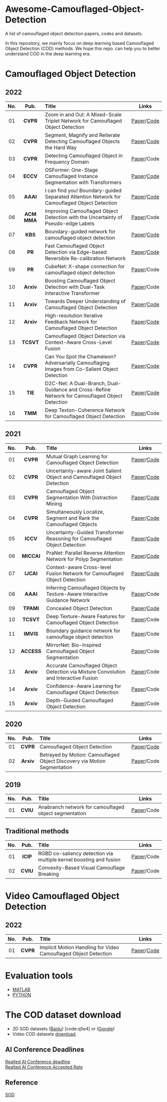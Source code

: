 # Awesome-Camouflaged-Object-Detection
A list of camouflaged object detection papers, codes and datasets.

In this repository, we mainly focus on deep learning based Camouflaged Object Detection (COD) methods. We hope this repo. can help you to better understand COD in the deep learning era.        

# Camouflaged Object Detection

## 2022       
**No.** | **Pub.** | **Title** | **Links** 
:-: | :-: | :-  | :-: 
01 | **CVPR** | Zoom in and Out: A Mixed-Scale Triplet Network for Camouflaged Object Detection | [Paper](https://openaccess.thecvf.com/content/CVPR2022/papers/Pang_Zoom_in_and_Out_A_Mixed-Scale_Triplet_Network_for_Camouflaged_CVPR_2022_paper.pdf)/[Code](https://github.com/lartpang/ZoomNet)
02 | **CVPR** | Segment, Magnify and Reiterate Detecting Camouflaged Objects the Hard Way | [Paper](https://openaccess.thecvf.com/content/CVPR2022/papers/Jia_Segment_Magnify_and_Reiterate_Detecting_Camouflaged_Objects_the_Hard_Way_CVPR_2022_paper.pdf)/[Code](https://github.com/dlut-dimt/SegMaR)  
03 | **CVPR** | Detecting Camouflaged Object in Frequency Domain | [Paper](https://openaccess.thecvf.com/content/CVPR2022/papers/Zhong_Detecting_Camouflaged_Object_in_Frequency_Domain_CVPR_2022_paper.pdf)/Code 
04 | **ECCV** | OSFormer: One-Stage Camouflaged Instance Segmentation with Transformers| [Paper](https://arxiv.org/abs/2207.02255)/[Code](https://github.com/PJLallen/OSFormer)
05 | **AAAI** | I can find you! Boundary-guided Separated Attention Network for Camouflaged Object Detection | [Paper](https://www.aaai.org/AAAI22Papers/AAAI-6565.ZhuH.pdf)/[Code](https://github.com/WolfberryCoke/BSA-Net)  
06 | **ACM MMA** | Improving Camouflaged Object Detection with the Uncertainty of Pseudo-edge Labels | [Paper](https://arxiv.org/abs/2110.15606v1)/Code
07 | **KBS** | Boundary-guided network for camouflaged object detection | [Paper](https://doi.org/10.1016/j.knosys.2022.108901)/[Code](https://github.com/clelouch/BgNet)
08 | **PR** | Fast Camouflaged Object Detection via Edge-based Reversible Re-calibration Network | [Paper](https://arxiv.org/abs/2111.03216)/[Code](https://github.com/GewelsJI/ERRNet) 
09 | **PR** | CubeNet: X-shape connection for camouflaged object detection | [Paper](https://doi.org/10.1016/j.patcog.2022.108644)/Code
10 | **Arxiv** | Boosting Camouflaged Object Detection with Dual-Task Interactive Transformer | [Paper](https://arxiv.org/pdf/2205.10579v1.pdf)/Code
11 | **Arxiv** | Towards Deeper Understanding of Camouflaged Object Detection | [Paper](https://arxiv.org/pdf/2205.11333.pdf)/[Code](https://github.com/JingZhang617/COD-Rank-Localize-and-Segment)  
12 | **Arxiv** | High-resolution Iterative Feedback Network for Camouflaged Object Detection | [Paper](https://arxiv.org/abs/2203.11624)/[Code](https://github.com/HUuxiaobin/HitNet)
13 | **TCSVT** | Camouflaged Object Detection via Context-Aware Cross-Level Fusion | [Paper](https://arxiv.org/abs/2207.13362)/[Code](https://github.com/Ben57882/C2FNet-TSCVT)
14 | **CVPR** | Can You Spot the Chameleon? Adversarially Camouflaging Images from Co-Salient Object Detection | [Paper](https://arxiv.org/pdf/2009.09258.pdf)/[Code](https://github.com/tsingqguo/jadena)
15 | **TIE** | D2C-Net: A Dual-Branch, Dual-Guidance and Cross-Refine Network for Camouflaged Object Detection | [Paper](https://doi.org/10.1109/TIE.2021.3078379)/[Code](https://github.com/MS-KangWang/COD-D2Net)
16 | **TMM** | Deep Texton-Coherence Network for Camouflaged Object Detection | [Paper](https://ieeexplore.ieee.org/document/9815160)/Code

## 2021       
**No.** | **Pub.** | **Title** | **Links** 
:-: | :-: | :-  | :-: 
01 | **CVPR** | Mutual Graph Learning for Camouflaged Object Detection | [Paper](https://arxiv.org/abs/2104.02613)/[Code](https://github.com/fanyang587/MGL)
02 | **CVPR** | Uncertainty-aware Joint Salient Object and Camouflaged Object Detection | [Paper](https://arxiv.org/abs/2104.02628)/[Code](https://github.com/JingZhang617/Joint_COD_SOD)
03 | **CVPR** | Camouflaged Object Segmentation With Distraction Mining | [Paper](https://openaccess.thecvf.com/content/CVPR2021/papers/Mei_Camouflaged_Object_Segmentation_With_Distraction_Mining_CVPR_2021_paper.pdf)/[Code](https://github.com/Mhaiyang/CVPR2021_PFNet)
04 | **CVPR** | Simultaneously Localize, Segment and Rank the Camouflaged Objects | [Paper](https://arxiv.org/abs/2103.04011v2)/[Code](https://github.com/JingZhang617/COD-Rank-Localize-and-Segment)  
05 | **ICCV** | Uncertainty-Guided Transformer Reasoning for Camouflaged Object Detection | [Paper](http://ieeexplore.ieee.org/document/9710683/)/[Code](https://github.com/fanyang587/UGTR)
06 | **MICCAI** | PraNet: Parallel Reverse Attention Network for Polyp Segmentation | [Paper](https://link.springer.com/chapter/10.1007/978-3-030-59725-2_26)/[Code](https://github.com/DengPingFan/PraNet) 
07 | **IJCAI** | Context-aware Cross-level Fusion Network for Camouflaged Object Detection | [Paper](https://arxiv.org/pdf/2105.12555.pdf)/[Code](https://github.com/thograce/C2FNet)
08 | **AAAI** | Inferring Camouflaged Objects by Texture-Aware Interactive Guidance Network | [Paper](https://ojs.aaai.org/index.php/AAAI/article/view/16475)/Code
09 | **TPAMI** | Concealed Object Detection | [Paper](https://ieeexplore.ieee.org/document/9444794)/[Code](https://github.com/GewelsJI/SINet-V2)
10 | **TCSVT** | Deep Texture-Aware Features for Camouflaged Object Detection | [Paper](https://arxiv.org/abs/2102.02996v1)/Code
11 | **IMVIS** | Boundary guidance network for camouflage object detection | [Paper](https://doi.org/10.1016/j.imavis.2021.104283)/Code
12 | **ACCESS** | MirrorNet: Bio-Inspired Camouflaged Object Segmentation | [Paper](https://ieeexplore.ieee.org/document/9371667/)/Code 
13 | **Arxiv** | Accurate Camouflaged Object Detection via Mixture Convolution and Interactive Fusion | [Paper](https://arxiv.org/abs/2101.05687)/Code
14 | **Arxiv** | Confidence-Aware Learning for Camouflaged Object Detection | [Paper](https://arxiv.org/abs/2106.11641v1)/Code
15 | **Arxiv** | Depth-Guided Camouflaged Object Detection | [Paper](https://arxiv.org/abs/2106.13217v3)/Code

## 2020       
**No.** | **Pub.** | **Title** | **Links** 
:-: | :-: | :-  | :-: 
01 | **CVPR** | Camouflaged Object Detection | [Paper](https://openaccess.thecvf.com/content_CVPR_2020/papers/Fan_Camouflaged_Object_Detection_CVPR_2020_paper.pdf)/[Code](https://github.com/DengPingFan/SINet)     
02 | **Arxiv** | Betrayed by Motion: Camouflaged Object Discovery via Motion Segmentation | [Paper](https://arxiv.org/abs/2011.11630)/Code

## 2019       
**No.** | **Pub.** | **Title** | **Links** 
:-: | :-: | :-  | :-: 
01 | **CVIU** | Anabranch network for camouflaged object segmentation | [Paper](https://doi.org/10.1016/j.cviu.2019.04.006)/Code

## Traditional methods
**No.** | **Pub.** | **Title** | **Links** 
:-: | :-: | :-  | :-: 
01 | **ICIP** | RGBD co-saliency detection via multiple kernel boosting and fusion | [Paper](https://ieeexplore.ieee.org/document/8297083)/Code
02 | **CVIU** | Convexity-Based Visual Camouflage Breaking | [Paper](http://doi.org/10.1006/cviu.2001.0912)/Code
      
# Video Camouflaged Object Detection  <a id="Video Camouflaged Object Detection" class="anchor" href="Video Camouflaged Object Detection" aria-hidden="true"><span class="octicon octicon-link"></span></a> 

## 2022  
**No.** | **Pub.** | **Title** | **Links** 
:-: | :-: | :-  | :-: 
01 | **CVPR** | Implicit Motion Handling for Video Camouflaged Object Detection | [Paper](https://openaccess.thecvf.com/content/CVPR2022/papers/Cheng_Implicit_Motion_Handling_for_Video_Camouflaged_Object_Detection_CVPR_2022_paper.pdf)/[Code](https://xueliancheng.github.io/SLT-Net-project/)  

# Evaluation tools 
* [MATLAB](https://github.com/DengPingFan/CODToolbox)
* [PYTHON](https://github.com/lartpang/PySODMetrics)

# The COD dataset download    <a id="The COD dataset download" class="anchor" href="The COD dataset download" aria-hidden="true"><span class="octicon octicon-link"></span></a> 
* 2D SOD datasets ([Baidu](https://pan.baidu.com/s/1sJ8h8srJg0gmVE-kJLJ4og)) [code:q5e4] or ([Google](https://drive.google.com/file/d/1VS8qVUjC__4BZhB-13S3wHDWAs_-YFDI/view?usp=sharing))
* Video COD datasets [download](https://xueliancheng.github.io/SLT-Net-project/).

## AI Conference Deadlines
[Realted AI Conference deadline](https://aideadlin.es/?sub=ML,CV,NLP,RO,SP,DM)     
[Realted AI Conference Accepted Rate](https://github.com/lixin4ever/Conference-Acceptance-Rate)

## Reference
[SOD](https://github.com/jiwei0921/SOD-CNNs-based-code-summary-)
